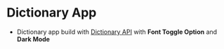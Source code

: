 # Dictionary App

- Dictionary app build with [Dictionary API](https://dictionaryapi.dev/) with **Font Toggle Option** and **Dark Mode**

